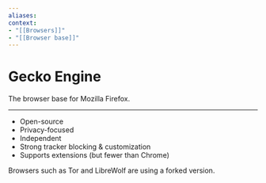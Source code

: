 ```yaml
---
aliases:
context:
- "[[Browsers]]"
- "[[Browser base]]"
---
```


# Gecko Engine

The browser base for Mozilla Firefox.

---
- Open-source
- Privacy-focused
- Independent
- Strong tracker blocking & customization
- Supports extensions (but fewer than Chrome)

Browsers such as Tor and LibreWolf are using a forked version.